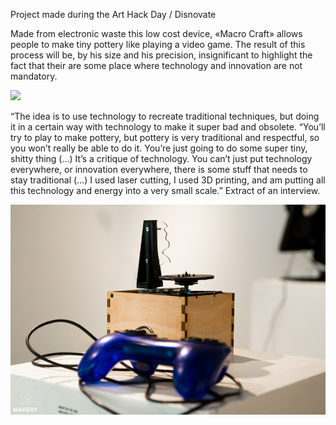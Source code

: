Project made during the Art Hack Day / Disnovate


Made from electronic waste this low cost device, «Macro Craft» allows people to make tiny pottery like playing a video game. 
The result of this process will be, by his size and his precision, insignificant to highlight the fact that their are some place where 
technology and innovation are not mandatory.

<img src=pictures/exhibition/disnovate-Â©-luca-lomazzi-8010-1dosedi.jpg>

“The idea is to use technology to recreate traditional techniques, but doing it in a certain way with technology to make it super bad 
and obsolete. “You’ll try to play to make pottery, but pottery is very traditional and respectful, so you won’t really be able to do it. 
You’re just going to do some super tiny, shitty thing (…) It’s a critique of technology. You can’t just put technology everywhere, 
or innovation everywhere, there is some stuff that needs to stay traditional (…) I used laser cutting, I used 3D printing, 
and am putting all this technology and energy into a very small scale.”
Extract of an interview.

<img src=pictures/exhibition/art_hack_day_disnovate_parsons_paris_2014_by_MAKERY-5.jpg >
